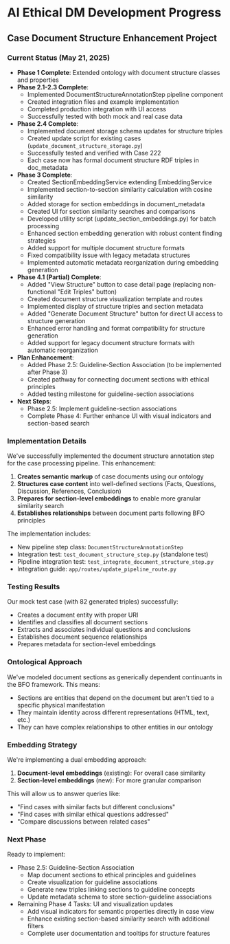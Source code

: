 # AI Ethical DM Development Progress

## Case Document Structure Enhancement Project

### Current Status (May 21, 2025)
- **Phase 1 Complete**: Extended ontology with document structure classes and properties
- **Phase 2.1-2.3 Complete**: 
  - Implemented DocumentStructureAnnotationStep pipeline component
  - Created integration files and example implementation
  - Completed production integration with UI access
  - Successfully tested with both mock and real case data
- **Phase 2.4 Complete**:
  - Implemented document storage schema updates for structure triples
  - Created update script for existing cases (`update_document_structure_storage.py`)
  - Successfully tested and verified with Case 222
  - Each case now has formal document structure RDF triples in doc_metadata
- **Phase 3 Complete**:
  - Created SectionEmbeddingService extending EmbeddingService
  - Implemented section-to-section similarity calculation with cosine similarity
  - Added storage for section embeddings in document_metadata
  - Created UI for section similarity searches and comparisons
  - Developed utility script (update_section_embeddings.py) for batch processing
  - Enhanced section embedding generation with robust content finding strategies
  - Added support for multiple document structure formats
  - Fixed compatibility issue with legacy metadata structures
  - Implemented automatic metadata reorganization during embedding generation
- **Phase 4.1 (Partial) Complete**:
  - Added "View Structure" button to case detail page (replacing non-functional "Edit Triples" button)
  - Created document structure visualization template and routes
  - Implemented display of structure triples and section metadata
  - Added "Generate Document Structure" button for direct UI access to structure generation
  - Enhanced error handling and format compatibility for structure generation
  - Added support for legacy document structure formats with automatic reorganization
- **Plan Enhancement**:
  - Added Phase 2.5: Guideline-Section Association (to be implemented after Phase 3)
  - Created pathway for connecting document sections with ethical principles
  - Added testing milestone for guideline-section associations
- **Next Steps**:
  - Phase 2.5: Implement guideline-section associations
  - Complete Phase 4: Further enhance UI with visual indicators and section-based search

### Implementation Details

We've successfully implemented the document structure annotation step for the case processing pipeline. This enhancement:

1. **Creates semantic markup** of case documents using our ontology
2. **Structures case content** into well-defined sections (Facts, Questions, Discussion, References, Conclusion)
3. **Prepares for section-level embeddings** to enable more granular similarity search
4. **Establishes relationships** between document parts following BFO principles

The implementation includes:

- New pipeline step class: `DocumentStructureAnnotationStep`
- Integration test: `test_document_structure_step.py` (standalone test)
- Pipeline integration test: `test_integrate_document_structure_step.py`
- Integration guide: `app/routes/update_pipeline_route.py`

### Testing Results

Our mock test case (with 82 generated triples) successfully:
- Creates a document entity with proper URI
- Identifies and classifies all document sections
- Extracts and associates individual questions and conclusions
- Establishes document sequence relationships
- Prepares metadata for section-level embeddings

### Ontological Approach

We've modeled document sections as generically dependent continuants in the BFO framework. This means:
- Sections are entities that depend on the document but aren't tied to a specific physical manifestation
- They maintain identity across different representations (HTML, text, etc.)
- They can have complex relationships to other entities in our ontology

### Embedding Strategy

We're implementing a dual embedding approach:
1. **Document-level embeddings** (existing): For overall case similarity
2. **Section-level embeddings** (new): For more granular comparison

This will allow us to answer queries like:
- "Find cases with similar facts but different conclusions"
- "Find cases with similar ethical questions addressed"
- "Compare discussions between related cases"

### Next Phase

Ready to implement:
- Phase 2.5: Guideline-Section Association
  - Map document sections to ethical principles and guidelines
  - Create visualization for guideline associations
  - Generate new triples linking sections to guideline concepts 
  - Update metadata schema to store section-guideline associations
- Remaining Phase 4 Tasks: UI and visualization updates
  - Add visual indicators for semantic properties directly in case view
  - Enhance existing section-based similarity search with additional filters
  - Complete user documentation and tooltips for structure features
